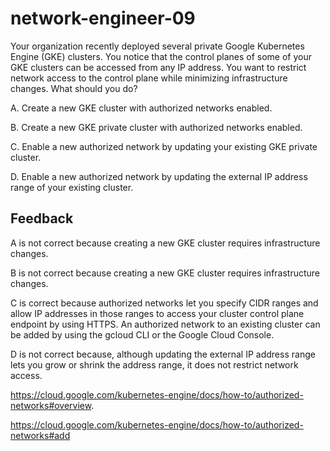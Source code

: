 # network-engineer-09

Your organization recently deployed several private Google Kubernetes Engine (GKE) clusters. You notice that the control planes of some of your GKE clusters can be accessed from any IP address. You want to restrict network access to the control plane while minimizing infrastructure changes. What should you do?

A. Create a new GKE cluster with authorized networks enabled.

B. Create a new GKE private cluster with authorized networks enabled.

C. Enable a new authorized network by updating your existing GKE private cluster.

D. Enable a new authorized network by updating the external IP address range of your existing cluster.

## Feedback

A is not correct because creating a new GKE cluster requires infrastructure changes.

B is not correct because creating a new GKE cluster requires infrastructure changes.

C is correct because authorized networks let you specify CIDR ranges and allow IP addresses in those ranges to access your cluster control plane endpoint by using HTTPS. An authorized network to an existing cluster can be added by using the gcloud CLI or the Google Cloud Console.

D is not correct because, although updating the external IP address range lets you grow or shrink the address range, it does not restrict network access.

https://cloud.google.com/kubernetes-engine/docs/how-to/authorized-networks#overview.

https://cloud.google.com/kubernetes-engine/docs/how-to/authorized-networks#add